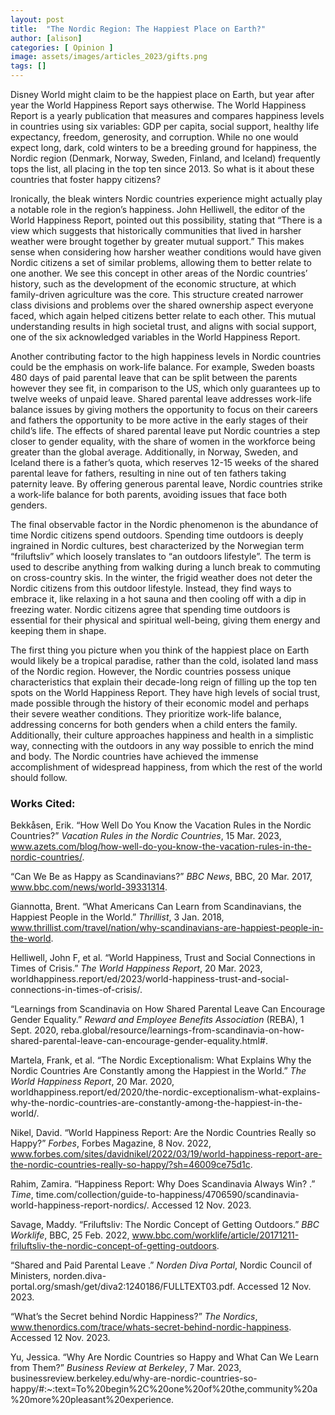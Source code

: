 ```yaml
---
layout: post
title:  "The Nordic Region: The Happiest Place on Earth?"
author: [alison]
categories: [ Opinion ]
image: assets/images/articles_2023/gifts.png
tags: []
---
```

Disney World might claim to be the happiest place on Earth, but year after year the World Happiness Report says otherwise. The World Happiness Report is a yearly publication that measures and compares happiness levels in countries using six variables: GDP per capita, social support, healthy life expectancy, freedom, generosity, and corruption. While no one would expect long, dark, cold winters to be a breeding ground for happiness, the Nordic region (Denmark, Norway, Sweden, Finland, and Iceland) frequently tops the list, all placing in the top ten since 2013. So what is it about these countries that foster happy citizens?

Ironically, the bleak winters Nordic countries experience might actually play a notable role in the region’s happiness. John Helliwell, the editor of the World Happiness Report, pointed out this possibility, stating that  “There is a view which suggests that historically communities that lived in harsher weather were brought together by greater mutual support.” This makes sense when considering how harsher weather conditions would have given Nordic citizens a set of similar problems, allowing them to better relate to one another. We see this concept in other areas of the Nordic countries’ history, such as the development of the economic structure, at which family-driven agriculture was the core. This structure created narrower class divisions and problems over the shared ownership aspect everyone faced, which again helped citizens better relate to each other. This mutual understanding results in high societal trust, and aligns with social support, one of the six acknowledged variables in the World Happiness Report.

Another contributing factor to the high happiness levels in Nordic countries could be the emphasis on work-life balance. For example, Sweden boasts 480 days of paid parental leave that can be split between the parents however they see fit, in comparison to the US, which only guarantees up to twelve weeks of unpaid leave. Shared parental leave addresses work-life balance issues by giving mothers the opportunity to focus on their careers and fathers the opportunity to be more active in the early stages of their child’s life. The effects of shared parental leave put Nordic countries a step closer to gender equality, with the share of women in the workforce being greater than the global average. Additionally, in Norway, Sweden, and Iceland there is a father’s quota, which reserves 12-15 weeks of the shared parental leave for fathers, resulting in nine out of ten fathers taking paternity leave. By offering generous parental leave, Nordic countries strike a work-life balance for both parents, avoiding issues that face both genders. 

The final observable factor in the Nordic phenomenon is the abundance of time Nordic citizens spend outdoors. Spending time outdoors is deeply ingrained in Nordic cultures, best characterized by the Norwegian term “friluftsliv” which loosely translates to “an outdoors lifestyle”. The term is used to describe anything from walking during a lunch break to commuting on cross-country skis. In the winter, the frigid weather does not deter the Nordic citizens from this outdoor lifestyle. Instead, they find ways to embrace it, like relaxing in a hot sauna and then cooling off with a dip in freezing water. Nordic citizens agree that spending time outdoors is essential for their physical and spiritual well-being, giving them energy and keeping them in shape.

The first thing you picture when you think of the happiest place on Earth would likely be a tropical paradise, rather than the cold, isolated land mass of the Nordic region. However, the Nordic countries possess unique characteristics that explain their decade-long reign of filling up the top ten spots on the World Happiness Report. They have high levels of social trust, made possible through the history of their economic model and perhaps their severe weather conditions. They prioritize work-life balance, addressing concerns for both genders when a child enters the family. Additionally, their culture approaches happiness and health in a simplistic way, connecting with the outdoors in any way possible to enrich the mind and body. The Nordic countries have achieved the immense accomplishment of widespread happiness, from which the rest of the world should follow. 

### Works Cited:

Bekkåsen, Erik. “How Well Do You Know the Vacation Rules in the Nordic Countries?” *Vacation Rules in the Nordic Countries*, 15 Mar. 2023, www.azets.com/blog/how-well-do-you-know-the-vacation-rules-in-the-nordic-countries/.

“Can We Be as Happy as Scandinavians?” *BBC News*, BBC, 20 Mar. 2017, www.bbc.com/news/world-39331314.

Giannotta, Brent. “What Americans Can Learn from Scandinavians, the Happiest People in the World.” *Thrillist*, 3 Jan. 2018, www.thrillist.com/travel/nation/why-scandinavians-are-happiest-people-in-the-world.

Helliwell, John F, et al. “World Happiness, Trust and Social Connections in Times of Crisis.” *The World Happiness Report*, 20 Mar. 2023, worldhappiness.report/ed/2023/world-happiness-trust-and-social-connections-in-times-of-crisis/.

“Learnings from Scandinavia on How Shared Parental Leave Can Encourage Gender Equality.” *Reward and Employee Benefits Association* (REBA), 1 Sept. 2020, reba.global/resource/learnings-from-scandinavia-on-how-shared-parental-leave-can-encourage-gender-equality.html#.

Martela, Frank, et al. “The Nordic Exceptionalism: What Explains Why the Nordic Countries Are Constantly among the Happiest in the World.” *The World Happiness Report*, 20 Mar. 2020, worldhappiness.report/ed/2020/the-nordic-exceptionalism-what-explains-why-the-nordic-countries-are-constantly-among-the-happiest-in-the-world/.

Nikel, David. “World Happiness Report: Are the Nordic Countries Really so Happy?” *Forbes*, Forbes Magazine, 8 Nov. 2022, www.forbes.com/sites/davidnikel/2022/03/19/world-happiness-report-are-the-nordic-countries-really-so-happy/?sh=46009ce75d1c.

Rahim, Zamira. “Happiness Report: Why Does Scandinavia Always Win? .” *Time*, time.com/collection/guide-to-happiness/4706590/scandinavia-world-happiness-report-nordics/. Accessed 12 Nov. 2023.

Savage, Maddy. “Friluftsliv: The Nordic Concept of Getting Outdoors.” *BBC Worklife*, BBC, 25 Feb. 2022, www.bbc.com/worklife/article/20171211-friluftsliv-the-nordic-concept-of-getting-outdoors.

“Shared and Paid Parental Leave .” *Norden Diva Portal*, Nordic Council of Ministers, norden.diva-portal.org/smash/get/diva2:1240186/FULLTEXT03.pdf. Accessed 12 Nov. 2023.

“What’s the Secret behind Nordic Happiness?” *The Nordics*, www.thenordics.com/trace/whats-secret-behind-nordic-happiness. Accessed 12 Nov. 2023.

Yu, Jessica. “Why Are Nordic Countries so Happy and What Can We Learn from Them?” *Business Review at Berkeley*, 7 Mar. 2023, businessreview.berkeley.edu/why-are-nordic-countries-so-happy/#:~:text=To%20begin%2C%20one%20of%20the,community%20a%20more%20pleasant%20experience. 
